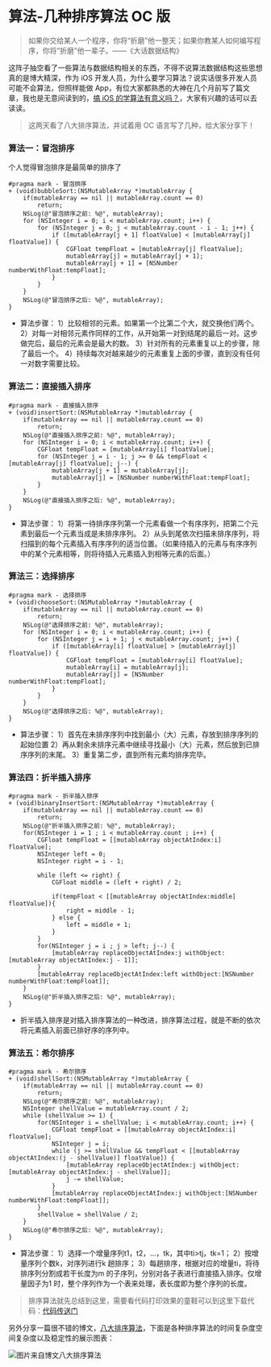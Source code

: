 # 算法-几种排序算法 OC 版

> 如果你交给某人一个程序，你将“折磨”他一整天；如果你教某人如何编写程序，你将“折磨”他一辈子。——《大话数据结构》

这阵子抽空看了一些算法与数据结构相关的东西，不得不说算法数据结构这些思想真的是博大精深，作为 iOS 开发人员，为什么要学习算法？说实话很多开发人员可能不会算法，但照样能做 App，有位大家都熟悉的大神在几个月前写了篇文章，我也是无意间读到的，[搞 iOS 的学算法有意义吗？](http://chuansong.me/n/1331276728735)，大家有兴趣的话可以去读读。

> 这两天看了八大排序算法，并试着用 OC 语言写了几种，给大家分享下！

### 算法一：冒泡排序

个人觉得冒泡排序是最简单的排序了

```
#pragma mark - 冒泡排序
+ (void)bubbleSort:(NSMutableArray *)mutableArray {
    if(mutableArray == nil || mutableArray.count == 0)
        return;
    NSLog(@"冒泡排序之前: %@", mutableArray);
    for (NSInteger i = 0; i < mutableArray.count; i++) {
        for (NSInteger j = 0; j < mutableArray.count - i - 1; j++) {
            if ([mutableArray[j + 1] floatValue] < [mutableArray[j] floatValue]) {
                CGFloat tempFloat = [mutableArray[j] floatValue];
                mutableArray[j] = mutableArray[j + 1];
                mutableArray[j + 1] = [NSNumber numberWithFloat:tempFloat];
            }
        }
    }
    NSLog(@"冒泡排序之后: %@", mutableArray);
}
```

- 算法步骤：
1）比较相邻的元素。如果第一个比第二个大，就交换他们两个。
2）对每一对相邻元素作同样的工作，从开始第一对到结尾的最后一对。这步做完后，最后的元素会是最大的数。
3）针对所有的元素重复以上的步骤，除了最后一个。
4）持续每次对越来越少的元素重复上面的步骤，直到没有任何一对数字需要比较。

### 算法二：直接插入排序

```
#pragma mark - 直接插入排序
+ (void)insertSort:(NSMutableArray *)mutableArray {
    if(mutableArray == nil || mutableArray.count == 0)
        return;
    NSLog(@"直接插入排序之前: %@", mutableArray);
    for (NSInteger i = 0; i < mutableArray.count; i++) {
        CGFloat tempFloat = [mutableArray[i] floatValue];
        for (NSInteger j = i - 1; j >= 0 && tempFloat < [mutableArray[j] floatValue]; j--) {
            mutableArray[j + 1] = mutableArray[j];
            mutableArray[j] = [NSNumber numberWithFloat:tempFloat];
        }
    }
    NSLog(@"直接插入排序之后: %@", mutableArray);
}
```
- 算法步骤：
1）将第一待排序序列第一个元素看做一个有序序列，把第二个元素到最后一个元素当成是未排序序列。
2）从头到尾依次扫描未排序序列，将扫描到的每个元素插入有序序列的适当位置。（如果待插入的元素与有序序列中的某个元素相等，则将待插入元素插入到相等元素的后面。）


### 算法三：选择排序

```
#pragma mark - 选择排序
+ (void)chooseSort:(NSMutableArray *)mutableArray {
    if(mutableArray == nil || mutableArray.count == 0)
        return;
    NSLog(@"选择排序之前: %@", mutableArray);
    for (NSInteger i = 0; i < mutableArray.count; i++) {
        for (NSInteger j = i + 1; j < mutableArray.count; j++) {
            if ([mutableArray[i] floatValue] > [mutableArray[j] floatValue]) {
                CGFloat tempFloat = [mutableArray[i] floatValue];
                mutableArray[i] = mutableArray[j];
                mutableArray[j] = [NSNumber numberWithFloat:tempFloat];
            }
        }
    }
    NSLog(@"选择排序之后: %@", mutableArray);
}
```
- 算法步骤：
1）首先在未排序序列中找到最小（大）元素，存放到排序序列的起始位置
2）再从剩余未排序元素中继续寻找最小（大）元素，然后放到已排序序列的末尾。
3）重复第二步，直到所有元素均排序完毕。

### 算法四：折半插入排序

```
#pragma mark - 折半插入排序
+ (void)binaryInsertSort:(NSMutableArray *)mutableArray {
    if(mutableArray == nil || mutableArray.count == 0)
        return;
    NSLog(@"折半插入排序之前: %@", mutableArray);
    for(NSInteger i = 1 ; i < mutableArray.count ; i++) {
        CGFloat tempFloat = [[mutableArray objectAtIndex:i] floatValue];
        NSInteger left = 0;
        NSInteger right = i - 1;
        
        while (left <= right) {
            CGFloat middle = (left + right) / 2;
            
            if(tempFloat < [[mutableArray objectAtIndex:middle] floatValue]){
                right = middle - 1;
            } else {
                left = middle + 1;
            }
        }
        for(NSInteger j = i ; j > left; j--) {
            [mutableArray replaceObjectAtIndex:j withObject:[mutableArray objectAtIndex:j - 1]];
        }
        [mutableArray replaceObjectAtIndex:left withObject:[NSNumber numberWithFloat:tempFloat]];
    }
    NSLog(@"折半插入排序之后: %@", mutableArray);
}
```
- 折半插入排序是对插入排序算法的一种改进，排序算法过程，就是不断的依次将元素插入前面已排好序的序列中。


### 算法五：希尔排序

```
#pragma mark - 希尔排序
+ (void)shellSort:(NSMutableArray *)mutableArray {
    if(mutableArray == nil || mutableArray.count == 0)
        return;
    NSLog(@"希尔排序之前: %@", mutableArray);
    NSInteger shellValue = mutableArray.count / 2;
    while (shellValue >= 1) {
        for(NSInteger i = shellValue; i < mutableArray.count; i++) {
            CGFloat tempFloat = [[mutableArray objectAtIndex:i] floatValue];
            NSInteger j = i;
            while (j >= shellValue && tempFloat < [[mutableArray objectAtIndex:(j - shellValue)] floatValue]) {
                [mutableArray replaceObjectAtIndex:j withObject:[mutableArray objectAtIndex:j - shellValue]];
                j -= shellValue;
            }
            [mutableArray replaceObjectAtIndex:j withObject:[NSNumber numberWithFloat:tempFloat]];
        }
        shellValue = shellValue / 2;
    }
    NSLog(@"希尔排序之后: %@", mutableArray);
}
```
- 算法步骤：
1）选择一个增量序列t1，t2，…，tk，其中ti>tj，tk=1；
2）按增量序列个数k，对序列进行k 趟排序；
3）每趟排序，根据对应的增量ti，将待排序列分割成若干长度为m 的子序列，分别对各子表进行直接插入排序。仅增量因子为1 时，整个序列作为一个表来处理，表长度即为整个序列的长度。

> 排序算法就先总结到这里，需要看代码打印效果的童鞋可以到这里下载代码：[代码传送门](https://github.com/liuzhongning/NNSort)

另外分享一篇很不错的博文，[八大排序算法](http://blog.csdn.net/hguisu/article/details/7776068)，下面是各种排序算法的时间复杂度空间复杂度以及稳定性的展示图表：

![图片来自博文八大排序算法](http://upload-images.jianshu.io/upload_images/2665449-60505d0e355b8bc1.jpg?imageMogr2/auto-orient/strip%7CimageView2/2/w/1240)
